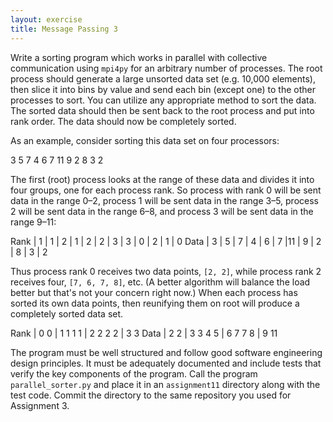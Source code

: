 ```yaml
---
layout: exercise
title: Message Passing 3
---
```

Write a sorting program which works in parallel with collective communication using `mpi4py` for an arbitrary number of processes. The root process 
should generate a large unsorted data set (e.g. 10,000 elements), then slice it into bins by value and send each bin (except one) to the other 
processes to sort. You can utilize any appropriate method to sort the data. The sorted data should then be sent back to the root process and put 
into rank order. The data should now be completely sorted.
    
As an example, consider sorting this data set on four processors:
    
 3 5 7 4 6 7 11 9 2 8 3 2
    
The first (root) process looks at the range of these data and divides it into four groups, one for each process rank. So process with rank 0 will
be sent data in the range 0–2, process 1 will be sent data in the range 3–5, process 2 will be sent data in the range 6–8, and process 3 will be sent
data in the range 9–11:
    
Rank  |  1 | 1 | 2 | 1 | 2 | 2 | 3 | 3 | 0 | 2 | 1 | 0
Data  |  3 | 5 | 7 | 4 | 6 | 7 |11 | 9 | 2 | 8 | 3 | 2
    
Thus process rank 0 receives two data points, `[2, 2]`, while process rank 2 receives four, `[7, 6, 7, 8]`, etc. (A better algorithm will 
balance the load better but that's not your concern right now.)  When each process has sorted its own data points, then reunifying them on 
root will produce a completely sorted data set.
    
Rank  |  0  0 | 1  1  1  1 | 2  2  2  2 | 3  3
Data  |  2  2 | 3  3  4  5 | 6  7  7  8 | 9 11
        
The program must be well structured and follow good software engineering design principles. It must be adequately documented and include tests that 
verify the key components of the program. Call the program `parallel_sorter.py` and place it in an `assignment11` directory along with the test code. 
Commit the directory to the same repository you used for Assignment 3. 
